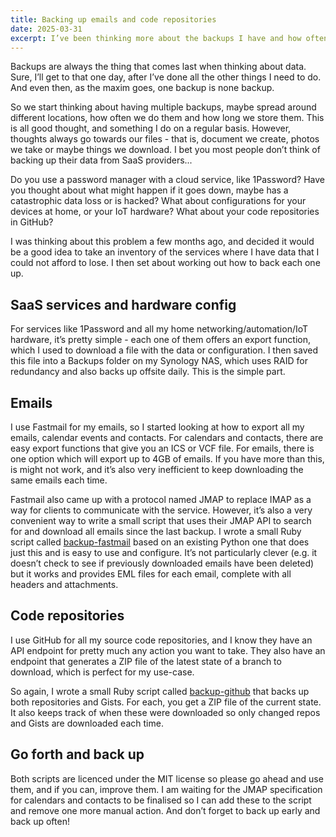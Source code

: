 ```yaml
---
title: Backing up emails and code repositories
date: 2025-03-31
excerpt: I’ve been thinking more about the backups I have and how often I do them.
---
```


Backups are always the thing that comes last when thinking about data. Sure, I’ll get to that one day, after I’ve done all the other things I need to do. And even then, as the maxim goes, one backup is none backup.

So we start thinking about having multiple backups, maybe spread around different locations, how often we do them and how long we store them. This is all good thought, and something I do on a regular basis. However, thoughts always go towards our files - that is, document we create, photos we take or maybe things we download. I bet you most people don’t think of backing up their data from SaaS providers...

Do you use a password manager with a cloud service, like 1Password? Have you thought about what might happen if it goes down, maybe has a catastrophic data loss or is hacked? What about configurations for your devices at home, or your IoT hardware? What about your code repositories in GitHub?

I was thinking about this problem a few months ago, and decided it would be a good idea to take an inventory of the services where I have data that I could not afford to lose. I then set about working out how to back each one up.

## SaaS services and hardware config

For services like 1Password and all my home networking/automation/IoT hardware, it’s pretty simple - each one of them offers an export function, which I used to download a file with the data or configuration. I then saved this file into a Backups folder on my Synology NAS, which uses RAID for redundancy and also backs up offsite daily. This is the simple part.

## Emails

I use Fastmail for my emails, so I started looking at how to export all my emails, calendar events and contacts. For calendars and contacts, there are easy export functions that give you an ICS or VCF file. For emails, there is one option which will export up to 4GB of emails. If you have more than this, is might not work, and it’s also very inefficient to keep downloading the same emails each time.

Fastmail also came up with a protocol named JMAP to replace IMAP as a way for clients to communicate with the service. However, it’s also a very convenient way to write a small script that uses their JMAP API to search for and download all emails since the last backup. I wrote a small Ruby script called [backup-fastmail](https://github.com/rubenarakelyan/backup-fastmail) based on an existing Python one that does just this and is easy to use and configure. It’s not particularly clever (e.g. it doesn’t check to see if previously downloaded emails have been deleted) but it works and provides EML files for each email, complete with all headers and attachments.

## Code repositories

I use GitHub for all my source code repositories, and I know they have an API endpoint for pretty much any action you want to take. They also have an endpoint that generates a ZIP file of the latest state of a branch to download, which is perfect for my use-case.

So again, I wrote a small Ruby script called [backup-github](https://github.com/rubenarakelyan/backup-github) that backs up both repositories and Gists. For each, you get a ZIP file of the current state. It also keeps track of when these were downloaded so only changed repos and Gists are downloaded each time.

## Go forth and back up

Both scripts are licenced under the MIT license so please go ahead and use them, and if you can, improve them. I am waiting for the JMAP specification for calendars and contacts to be finalised so I can add these to the script and remove one more manual action. And don’t forget to back up early and back up often!
